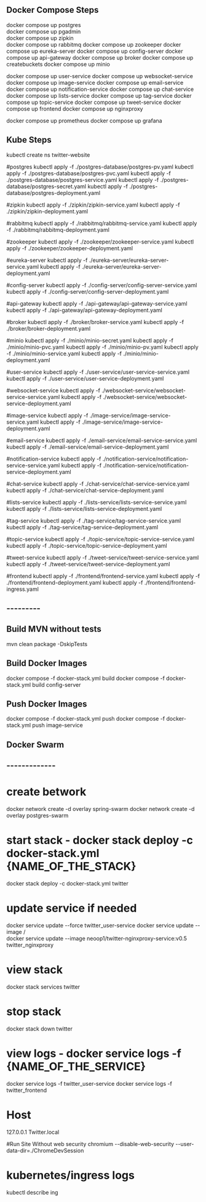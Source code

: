 ## Docker Compose Steps
docker compose up postgres  
docker compose up pgadmin  
docker compose up zipkin  
docker compose up rabbitmq
docker compose up zookeeper
docker compose up eureka-server
docker compose up config-server
docker compose up api-gateway
docker compose up broker
docker compose up createbuckets
docker compose up minio

docker compose up user-service
docker compose up websocket-service
docker compose up image-service 
docker compose up email-service
docker compose up notification-service
docker compose up chat-service
docker compose up lists-service
docker compose up tag-service
docker compose up topic-service
docker compose up tweet-service
docker compose up frontend
docker compose up nginxproxy 

docker compose up prometheus
docker compose up grafana


## Kube Steps
kubectl create ns twitter-website

#postgres
kubectl apply -f ./postgres-database/postgres-pv.yaml
kubectl apply -f ./postgres-database/postgres-pvc.yaml
kubectl apply -f ./postgres-database/postgres-service.yaml
kubectl apply -f ./postgres-database/postgres-secret.yaml
kubectl apply -f ./postgres-database/postgres-deployment.yaml

#zipkin
kubectl apply -f ./zipkin/zipkin-service.yaml
kubectl apply -f ./zipkin/zipkin-deployment.yaml

#rabbitmq
kubectl apply -f ./rabbitmq/rabbitmq-service.yaml
kubectl apply -f ./rabbitmq/rabbitmq-deployment.yaml

#zookeeper
kubectl apply -f ./zookeeper/zookeeper-service.yaml
kubectl apply -f ./zookeeper/zookeeper-deployment.yaml


#eureka-server
kubectl apply -f ./eureka-server/eureka-server-service.yaml
kubectl apply -f ./eureka-server/eureka-server-deployment.yaml

#config-server
kubectl apply -f ./config-server/config-server-service.yaml
kubectl apply -f ./config-server/config-server-deployment.yaml


#api-gateway
kubectl apply -f ./api-gateway/api-gateway-service.yaml
kubectl apply -f ./api-gateway/api-gateway-deployment.yaml


#broker
kubectl apply -f ./broker/broker-service.yaml
kubectl apply -f ./broker/broker-deployment.yaml

#minio
kubectl apply -f ./minio/minio-secret.yaml
kubectl apply -f ./minio/minio-pvc.yaml
kubectl apply -f ./minio/minio-pv.yaml
kubectl apply -f ./minio/minio-service.yaml
kubectl apply -f ./minio/minio-deployment.yaml



#user-service
kubectl apply -f ./user-service/user-service-service.yaml
kubectl apply -f ./user-service/user-service-deployment.yaml

#websocket-service
kubectl apply -f ./websocket-service/websocket-service-service.yaml
kubectl apply -f ./websocket-service/websocket-service-deployment.yaml

#image-service 
kubectl apply -f ./image-service/image-service-service.yaml
kubectl apply -f ./image-service/image-service-deployment.yaml

#email-service
kubectl apply -f ./email-service/email-service-service.yaml
kubectl apply -f ./email-service/email-service-deployment.yaml

#notification-service
kubectl apply -f ./notification-service/notification-service-service.yaml
kubectl apply -f ./notification-service/notification-service-deployment.yaml

#chat-service
kubectl apply -f ./chat-service/chat-service-service.yaml
kubectl apply -f ./chat-service/chat-service-deployment.yaml

#lists-service
kubectl apply -f ./lists-service/lists-service-service.yaml
kubectl apply -f ./lists-service/lists-service-deployment.yaml

#tag-service
kubectl apply -f ./tag-service/tag-service-service.yaml
kubectl apply -f ./tag-service/tag-service-deployment.yaml

#topic-service
kubectl apply -f ./topic-service/topic-service-service.yaml
kubectl apply -f ./topic-service/topic-service-deployment.yaml

#tweet-service
kubectl apply -f ./tweet-service/tweet-service-service.yaml
kubectl apply -f ./tweet-service/tweet-service-deployment.yaml

#frontend
kubectl apply -f ./frontend/frontend-service.yaml
kubectl apply -f ./frontend/frontend-deployment.yaml
kubectl apply -f ./frontend/frontend-ingress.yaml

## ---------
## Build MVN without tests
mvn clean package -DskipTests

## Build Docker Images 
docker compose -f docker-stack.yml build
docker compose -f docker-stack.yml build config-server
## Push Docker Images 
docker compose -f docker-stack.yml push 
docker compose -f docker-stack.yml push image-service

## Docker Swarm 
## -------------

# create betwork 
docker network create -d overlay spring-swarm
docker network create -d overlay postgres-swarm

# start stack  - docker stack deploy -c docker-stack.yml {NAME_OF_THE_STACK}

docker stack deploy -c docker-stack.yml twitter

# update service if needed
docker service update --force twitter_user-service
docker service update --image <username>/<repo> <servicename>   
docker service update --image neoop1/twitter-nginxproxy-service:v0.5 twitter_nginxproxy 
# view stack 
docker stack services twitter

# stop stack 
docker stack down twitter


# view logs - docker service logs -f {NAME_OF_THE_SERVICE}
docker service logs -f twitter_user-service
docker service logs -f twitter_frontend

# Host
127.0.0.1 Twitter.local

#Run Site Without web security
chromium --disable-web-security --user-data-dir=./ChromeDevSession



# kubernetes/ingress logs

kubectl describe ing
